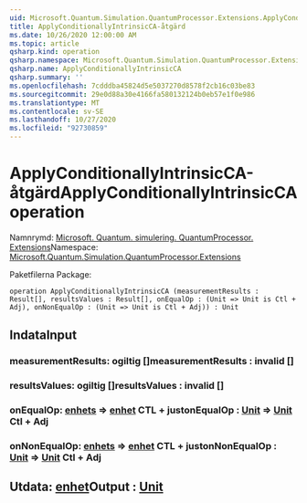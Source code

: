 ```yaml
---
uid: Microsoft.Quantum.Simulation.QuantumProcessor.Extensions.ApplyConditionallyIntrinsicCA
title: ApplyConditionallyIntrinsicCA-åtgärd
ms.date: 10/26/2020 12:00:00 AM
ms.topic: article
qsharp.kind: operation
qsharp.namespace: Microsoft.Quantum.Simulation.QuantumProcessor.Extensions
qsharp.name: ApplyConditionallyIntrinsicCA
qsharp.summary: ''
ms.openlocfilehash: 7cdddba45824d5e5037270d8578f2cb16c03be83
ms.sourcegitcommit: 29e0d88a30e4166fa580132124b0eb57e1f0e986
ms.translationtype: MT
ms.contentlocale: sv-SE
ms.lasthandoff: 10/27/2020
ms.locfileid: "92730859"
---
```

# <a name="applyconditionallyintrinsicca-operation"></a><span data-ttu-id="68f88-102">ApplyConditionallyIntrinsicCA-åtgärd</span><span class="sxs-lookup"><span data-stu-id="68f88-102">ApplyConditionallyIntrinsicCA operation</span></span>

<span data-ttu-id="68f88-103">Namnrymd: [Microsoft. Quantum. simulering. QuantumProcessor. Extensions](xref:Microsoft.Quantum.Simulation.QuantumProcessor.Extensions)</span><span class="sxs-lookup"><span data-stu-id="68f88-103">Namespace: [Microsoft.Quantum.Simulation.QuantumProcessor.Extensions](xref:Microsoft.Quantum.Simulation.QuantumProcessor.Extensions)</span></span>

<span data-ttu-id="68f88-104">Paketfilerna [](https://nuget.org/packages/)</span><span class="sxs-lookup"><span data-stu-id="68f88-104">Package: [](https://nuget.org/packages/)</span></span>




```qsharp
operation ApplyConditionallyIntrinsicCA (measurementResults : Result[], resultsValues : Result[], onEqualOp : (Unit => Unit is Ctl + Adj), onNonEqualOp : (Unit => Unit is Ctl + Adj)) : Unit
```


## <a name="input"></a><span data-ttu-id="68f88-105">Indata</span><span class="sxs-lookup"><span data-stu-id="68f88-105">Input</span></span>

### <a name="measurementresults--__invalidresult__"></a><span data-ttu-id="68f88-106">measurementResults: __ogiltig <Result>__ []</span><span class="sxs-lookup"><span data-stu-id="68f88-106">measurementResults : __invalid<Result>__ []</span></span>




### <a name="resultsvalues--__invalidresult__"></a><span data-ttu-id="68f88-107">resultsValues: __ogiltig <Result>__ []</span><span class="sxs-lookup"><span data-stu-id="68f88-107">resultsValues : __invalid<Result>__ []</span></span>




### <a name="onequalop--unit--unit-ctl--adj"></a><span data-ttu-id="68f88-108">onEqualOp: [enhets](xref:microsoft.quantum.lang-ref.unit) => [enhet](xref:microsoft.quantum.lang-ref.unit) CTL + just</span><span class="sxs-lookup"><span data-stu-id="68f88-108">onEqualOp : [Unit](xref:microsoft.quantum.lang-ref.unit) => [Unit](xref:microsoft.quantum.lang-ref.unit) Ctl + Adj</span></span>




### <a name="onnonequalop--unit--unit-ctl--adj"></a><span data-ttu-id="68f88-109">onNonEqualOp: [enhets](xref:microsoft.quantum.lang-ref.unit) => [enhet](xref:microsoft.quantum.lang-ref.unit) CTL + just</span><span class="sxs-lookup"><span data-stu-id="68f88-109">onNonEqualOp : [Unit](xref:microsoft.quantum.lang-ref.unit) => [Unit](xref:microsoft.quantum.lang-ref.unit) Ctl + Adj</span></span>





## <a name="output--unit"></a><span data-ttu-id="68f88-110">Utdata: [enhet](xref:microsoft.quantum.lang-ref.unit)</span><span class="sxs-lookup"><span data-stu-id="68f88-110">Output : [Unit](xref:microsoft.quantum.lang-ref.unit)</span></span>

